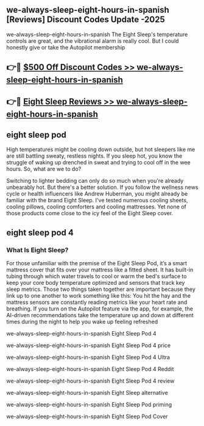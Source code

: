 ## we-always-sleep-eight-hours-in-spanish [Reviews​] Discount Codes Update -2025

we-always-sleep-eight-hours-in-spanish The Eight Sleep's temperature controls are great, and the vibrational alarm is really cool. But I could honestly give or take the Autopilot membership

## 👉🔴 [$500 Off Discount Codes >> we-always-sleep-eight-hours-in-spanish](http://download.freeplayer.one?title=we-always-sleep-eight-hours-in-spanish&ref=18-ES)

## 👉🔴 [Eight Sleep Reviews >> we-always-sleep-eight-hours-in-spanish](http://download.freeplayer.one?title=we-always-sleep-eight-hours-in-spanish&ref=18-ES)

## eight sleep pod

High temperatures might be cooling down outside, but hot sleepers like me are still battling sweaty, restless nights. If you sleep hot, you know the struggle of waking up drenched in sweat and trying to cool off in the wee hours. So, what are we to do?

Switching to lighter bedding can only do so much when you're already unbearably hot. But there's a better solution. If you follow the wellness news cycle or health influencers like Andrew Huberman, you might already be familiar with the brand Eight Sleep. I've tested numerous cooling sheets, cooling pillows, cooling comforters and cooling mattresses. Yet none of those products come close to the icy feel of the Eight Sleep cover.

## eight sleep pod 4

### What Is Eight Sleep?

For those unfamiliar with the premise of the Eight Sleep Pod, it’s a smart mattress cover that fits over your mattress like a fitted sheet. It has built-in tubing through which water travels to cool or warm the bed's surface to keep your core body temperature optimized and sensors that track key sleep metrics. Those two things taken together are important because they link up to one another to work something like this: You hit the hay and the mattress sensors are constantly reading metrics like your heart rate and breathing. If you turn on the Autopilot feature via the app, for example, the AI-driven recommendations take the temperature up and down at different times during the night to help you wake up feeling refreshed

we-always-sleep-eight-hours-in-spanish Eight Sleep Pod 4

we-always-sleep-eight-hours-in-spanish Eight Sleep Pod 4 price

we-always-sleep-eight-hours-in-spanish Eight Sleep Pod 4 Ultra

we-always-sleep-eight-hours-in-spanish Eight Sleep Pod 4 Reddit

we-always-sleep-eight-hours-in-spanish Eight Sleep Pod 4 review

we-always-sleep-eight-hours-in-spanish Eight Sleep alternative

we-always-sleep-eight-hours-in-spanish Eight Sleep Pod priming

we-always-sleep-eight-hours-in-spanish Eight Sleep Pod Cover